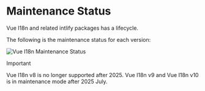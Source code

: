 # Maintenance Status

Vue I18n and related intlify packages has a lifecycle.

The following is the maintenance status for each version:

<img src="/lifecycle2025.svg" alt="Vue I18n Maintenance Status" />

> [!IMPORTANT]
Vue I18n v8 is no longer supported after 2025. Vue I18n v9 and Vue I18n v10 is in maintenance mode after 2025 July.
